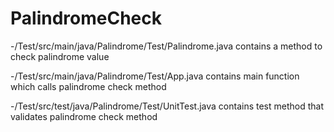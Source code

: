 # PalindromeCheck

-/Test/src/main/java/Palindrome/Test/Palindrome.java contains a method to check palindrome value

-/Test/src/main/java/Palindrome/Test/App.java contains main function which calls palindrome check method

-/Test/src/test/java/Palindrome/Test/UnitTest.java contains test method that validates palindrome check method
